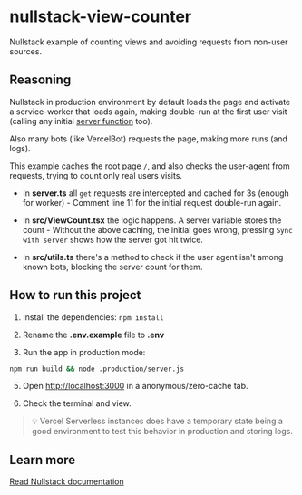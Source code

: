 # nullstack-view-counter

Nullstack example of counting views and avoiding requests from non-user sources.

## Reasoning

Nullstack in production environment by default loads the page and activate a service-worker that loads again, making double-run at the first user visit (calling any initial [server function](https://nullstack.app/server-functions) too).

Also many bots (like VercelBot) requests the page, making more runs (and logs).

This example caches the root page `/`, and also checks the user-agent from requests, trying to count only real users visits.

- In **server.ts** all `get` requests are intercepted and cached for 3s (enough for worker) - Comment line 11 for the initial request double-run again.

- In **src/ViewCount.tsx** the logic happens. A server variable stores the count - Without the above caching, the initial goes wrong, pressing `Sync with server` shows how the server got hit twice.

- In **src/utils.ts** there's a method to check if the user agent isn't among known bots, blocking the server count for them.

## How to run this project

1. Install the dependencies: `npm install`

2. Rename the **.env.example** file to **.env**

3. Run the app in production mode:

```sh
npm run build && node .production/server.js
```

5. Open [http://localhost:3000](http://localhost:3000) in a anonymous/zero-cache tab.

6. Check the terminal and view.

> :bulb: Vercel Serverless instances does have a temporary state being a good environment to test this behavior in production and storing logs.

## Learn more

[Read Nullstack documentation](https://nullstack.app/documentation)